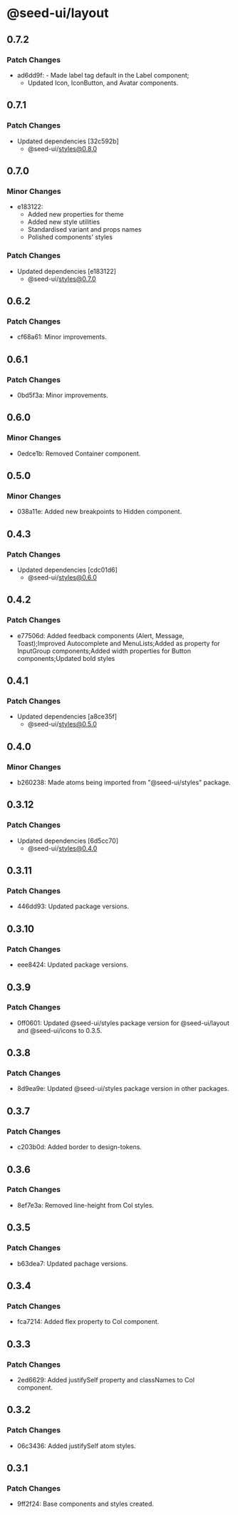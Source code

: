 # @seed-ui/layout

## 0.7.2

### Patch Changes

- ad6dd9f: - Made label tag default in the Label component;
  - Updated Icon, IconButton, and Avatar components.

## 0.7.1

### Patch Changes

- Updated dependencies [32c592b]
  - @seed-ui/styles@0.8.0

## 0.7.0

### Minor Changes

- e183122:
  - Added new properties for theme
  - Added new style utilities
  - Standardised variant and props names
  - Polished components' styles

### Patch Changes

- Updated dependencies [e183122]
  - @seed-ui/styles@0.7.0

## 0.6.2

### Patch Changes

- cf68a61: Minor improvements.

## 0.6.1

### Patch Changes

- 0bd5f3a: Minor improvements.

## 0.6.0

### Minor Changes

- 0edce1b: Removed Container component.

## 0.5.0

### Minor Changes

- 038a11e: Added new breakpoints to Hidden component.

## 0.4.3

### Patch Changes

- Updated dependencies [cdc01d6]
  - @seed-ui/styles@0.6.0

## 0.4.2

### Patch Changes

- e77506d: Added feedback components (Alert, Message, Toast);Improved Autocomplete and MenuLists;Added as property for InputGroup components;Added width properties for Button components;Updated bold styles

## 0.4.1

### Patch Changes

- Updated dependencies [a8ce35f]
  - @seed-ui/styles@0.5.0

## 0.4.0

### Minor Changes

- b260238: Made atoms being imported from "@seed-ui/styles" package.

## 0.3.12

### Patch Changes

- Updated dependencies [6d5cc70]
  - @seed-ui/styles@0.4.0

## 0.3.11

### Patch Changes

- 446dd93: Updated package versions.

## 0.3.10

### Patch Changes

- eee8424: Updated package versions.

## 0.3.9

### Patch Changes

- 0ff0601: Updated @seed-ui/styles package version for @seed-ui/layout and @seed-ui/icons to 0.3.5.

## 0.3.8

### Patch Changes

- 8d9ea9e: Updated @seed-ui/styles package version in other packages.

## 0.3.7

### Patch Changes

- c203b0d: Added border to design-tokens.

## 0.3.6

### Patch Changes

- 8ef7e3a: Removed line-height from Col styles.

## 0.3.5

### Patch Changes

- b63dea7: Updated pachage versions.

## 0.3.4

### Patch Changes

- fca7214: Added flex property to Col component.

## 0.3.3

### Patch Changes

- 2ed6629: Added justifySelf property and classNames to Col component.

## 0.3.2

### Patch Changes

- 06c3436: Added justifySelf atom styles.

## 0.3.1

### Patch Changes

- 9ff2f24: Base components and styles created.
